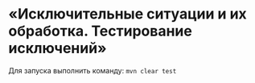 # «Исключительные ситуации и их обработка. Тестирование исключений»

Для запуска выполнить команду: ```mvn clear test```
